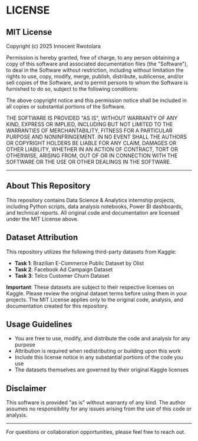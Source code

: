 # LICENSE

## MIT License

Copyright (c) 2025 Innocent Rwotolara

Permission is hereby granted, free of charge, to any person obtaining a copy
of this software and associated documentation files (the "Software"), to deal
in the Software without restriction, including without limitation the rights
to use, copy, modify, merge, publish, distribute, sublicense, and/or sell
copies of the Software, and to permit persons to whom the Software is furnished
to do so, subject to the following conditions:

The above copyright notice and this permission notice shall be included in all
copies or substantial portions of the Software.

THE SOFTWARE IS PROVIDED "AS IS", WITHOUT WARRANTY OF ANY KIND, EXPRESS OR
IMPLIED, INCLUDING BUT NOT LIMITED TO THE WARRANTIES OF MERCHANTABILITY,
FITNESS FOR A PARTICULAR PURPOSE AND NONINFRINGEMENT. IN NO EVENT SHALL THE
AUTHORS OR COPYRIGHT HOLDERS BE LIABLE FOR ANY CLAIM, DAMAGES OR OTHER
LIABILITY, WHETHER IN AN ACTION OF CONTRACT, TORT OR OTHERWISE, ARISING FROM,
OUT OF OR IN CONNECTION WITH THE SOFTWARE OR THE USE OR OTHER DEALINGS IN THE
SOFTWARE.

---

## About This Repository

This repository contains Data Science & Analytics internship projects, including Python scripts, data analysis notebooks, Power BI dashboards, and technical reports. All original code and documentation are licensed under the MIT License above.

## Dataset Attribution

This repository utilizes the following third-party datasets from Kaggle:

- **Task 1**: Brazilian E-Commerce Public Dataset by Olist
- **Task 2**: Facebook Ad Campaign Dataset  
- **Task 3**: Telco Customer Churn Dataset

**Important**: These datasets are subject to their respective licenses on Kaggle. Please review the original dataset terms before using them in your projects. The MIT License applies only to the original code, analysis, and documentation created for this repository.

## Usage Guidelines

- You are free to use, modify, and distribute the code and analysis for any purpose
- Attribution is required when redistributing or building upon this work
- Include this license notice in any substantial portions of the code you use
- The datasets themselves are governed by their original Kaggle licenses

## Disclaimer

This software is provided "as is" without warranty of any kind. The author assumes no responsibility for any issues arising from the use of this code or analysis.

---

For questions or collaboration opportunities, please feel free to reach out.
